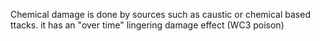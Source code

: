 Chemical damage is done by sources such as caustic or chemical based ttacks. it has an "over time" lingering damage effect (WC3 poison)